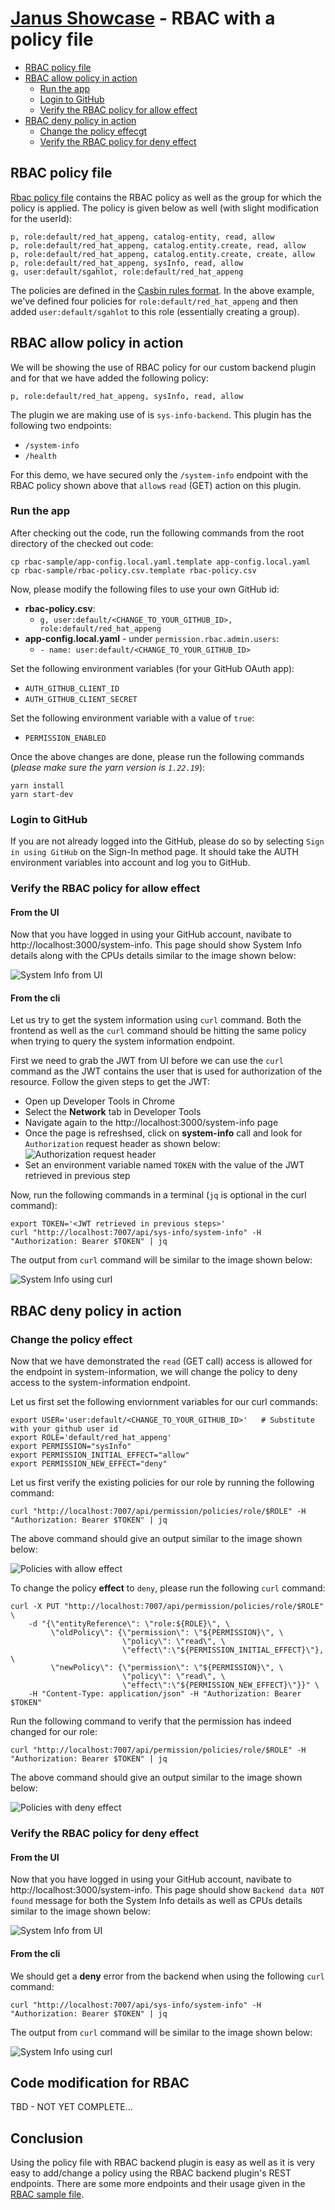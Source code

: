 # [Janus Showcase](https://showcase.janus-idp.io) - RBAC with a policy file

- [RBAC policy file](#rbac-policy-file)
- [RBAC allow policy in action](#rbac-allow-policy-in-action)
  - [Run the app](#run-the-app)
  - [Login to GitHub](#login-to-github)
  - [Verify the RBAC policy for allow effect](#verify-the-rbac-policy-for-allow-effect)
- [RBAC deny policy in action](#rbac-deny-policy-in-action)
  - [Change the policy effecgt](#change-the-policy-effect)
  - [Verify the RBAC policy for deny effect](#verify-the-rbac-policy-for-allow-effect)

## RBAC policy file

[Rbac policy file](./rbac-sample/rbac-policy.csv.template) contains the RBAC policy as well as the group for which the policy is applied. The policy is given below as well (with slight modification for the userId):

```
p, role:default/red_hat_appeng, catalog-entity, read, allow
p, role:default/red_hat_appeng, catalog.entity.create, read, allow
p, role:default/red_hat_appeng, catalog.entity.create, create, allow
p, role:default/red_hat_appeng, sysInfo, read, allow
g, user:default/sgahlot, role:default/red_hat_appeng
```

The policies are defined in the [Casbin rules format](https://casbin.org/docs/how-it-works). In the above example, we've defined four policies for `role:default/red_hat_appeng` and then added `user:default/sgahlot` to this role (essentially creating a group).

## RBAC allow policy in action

We will be showing the use of RBAC policy for our custom backend plugin and for that we have added the following policy:

```
p, role:default/red_hat_appeng, sysInfo, read, allow
```

The plugin we are making use of is `sys-info-backend`. This plugin has the following two endpoints:

- `/system-info`
- `/health`

For this demo, we have secured only the `/system-info` endpoint with the RBAC policy shown above that `allow`s `read` (GET) action on this plugin.

### Run the app

After checking out the code, run the following commands from the root directory of the checked out code:

```
cp rbac-sample/app-config.local.yaml.template app-config.local.yaml
cp rbac-sample/rbac-policy.csv.template rbac-policy.csv
```

Now, please modify the following files to use your own GitHub id:

- **rbac-policy.csv**:
  - `g, user:default/<CHANGE_TO_YOUR_GITHUB_ID>, role:default/red_hat_appeng`
- **app-config.local.yaml** - under `permission.rbac.admin.users`:
  - `- name: user:default/<CHANGE_TO_YOUR_GITHUB_ID>`

Set the following environment variables (for your GitHub OAuth app):

- `AUTH_GITHUB_CLIENT_ID`
- `AUTH_GITHUB_CLIENT_SECRET`

Set the following environment variable with a value of `true`:

- `PERMISSION_ENABLED`

Once the above changes are done, please run the following commands (_please make sure the yarn version is `1.22.19`_):

```
yarn install
yarn start-dev
```

### Login to GitHub

If you are not already logged into the GitHub, please do so by selecting `Sign in using GitHub` on the Sign-In method page. It should take the AUTH environment variables into account and log you to GitHub.

### Verify the RBAC policy for allow effect

#### From the UI

Now that you have logged in using your GitHub account, navibate to http://localhost:3000/system-info. This page should show System Info details along with the CPUs details similar to the image shown below:

![System Info from UI](./rbac-sample/system_info_ui_allow.png)

#### From the cli

Let us try to get the system information using `curl` command. Both the frontend as well as the `curl` command should be hitting the same policy when trying to query the system information endpoint.

First we need to grab the JWT from UI before we can use the `curl` command as the JWT contains the user that is used for authorization of the resource. Follow the given steps to get the JWT:

- Open up Developer Tools in Chrome
- Select the **Network** tab in Developer Tools
- Navigate again to the http://localhost:3000/system-info page
- Once the page is refreshsed, click on **system-info** call and look for `Authorization` request header as shown below:
  ![Authorization request header](./rbac-sample/system_info_dev_tools.png)
- Set an environment variable named `TOKEN` with the value of the JWT retrieved in previous step

Now, run the following commands in a terminal (`jq` is optional in the curl command):

```
export TOKEN='<JWT retrieved in previous steps>'
curl "http://localhost:7007/api/sys-info/system-info" -H "Authorization: Bearer $TOKEN" | jq
```

The output from `curl` command will be similar to the image shown below:

![System Info using curl](./rbac-sample/system_info_curl_allow.png)

## RBAC deny policy in action

### Change the policy effect

Now that we have demonstrated the `read` (GET call) access is allowed for the endpoint in system-information, we will change the policy to deny access to the system-information endpoint.

Let us first set the following enviornment variables for our curl commands:

```
export USER='user:default/<CHANGE_TO_YOUR_GITHUB_ID>'   # Substitute with your github user id
export ROLE='default/red_hat_appeng'
export PERMISSION="sysInfo"
export PERMISSION_INITIAL_EFFECT="allow"
export PERMISSION_NEW_EFFECT="deny"
```

Let us first verify the existing policies for our role by running the following command:

```
curl "http://localhost:7007/api/permission/policies/role/$ROLE" -H "Authorization: Bearer $TOKEN" | jq
```

The above command should give an output similar to the image shown below:

![Policies with allow effect](./rbac-sample/system_info_policies-01.png)

To change the policy **effect** to `deny`, please run the following `curl` command:

```
curl -X PUT "http://localhost:7007/api/permission/policies/role/$ROLE" \
    -d "{\"entityReference\": \"role:${ROLE}\", \
         \"oldPolicy\": {\"permission\": \"${PERMISSION}\", \
                         \"policy\": \"read\", \
                         \"effect\":\"${PERMISSION_INITIAL_EFFECT}\"}, \
         \"newPolicy\": {\"permission\": \"${PERMISSION}\", \
                         \"policy\": \"read\", \
                         \"effect\":\"${PERMISSION_NEW_EFFECT}\"}}" \
    -H "Content-Type: application/json" -H "Authorization: Bearer $TOKEN"
```

Run the following command to verify that the permission has indeed changed for our role:

```
curl "http://localhost:7007/api/permission/policies/role/$ROLE" -H "Authorization: Bearer $TOKEN" | jq
```

The above command should give an output similar to the image shown below:

![Policies with deny effect](./rbac-sample/system_info_policies-02.png)

### Verify the RBAC policy for deny effect

#### From the UI

Now that you have logged in using your GitHub account, navibate to http://localhost:3000/system-info. This page should show `Backend data NOT found` message for both the System Info details as well as CPUs details similar to the image shown below:

![System Info from UI](./rbac-sample/system_info_ui_deny.png)

#### From the cli

We should get a **deny** error from the backend when using the following `curl` command:

```
curl "http://localhost:7007/api/sys-info/system-info" -H "Authorization: Bearer $TOKEN" | jq
```

The output from `curl` command will be similar to the image shown below:

![System Info using curl](./rbac-sample/system_info_curl_deny.png)

## Code modification for RBAC

TBD - NOT YET COMPLETE...

## Conclusion

Using the policy file with RBAC backend plugin is easy as well as it is very easy to add/change a policy using the RBAC backend plugin's REST endpoints. There are some more endpoints and their usage given in the [RBAC sample file](./rbac-sample/rbac-sample.sh).
